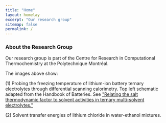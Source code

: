 ```yaml
---
title: "Home"
layout: homelay
excerpt: "Our research group"
sitemap: false
permalink: /
---
```


### About the Research Group

Our research group is part of the Centre for Research in Computational Thermochemistry at the Polytechnique Montréal.

The images above show:
 
(1) Probing the freezing temperature of lithium-ion battery ternary electrolytes through differential scanning calorimetry. Top left schematic adapted from the Handbook of Batteries. See ["Relating the salt thermodynamic factor to solvent activities in ternary multi-solvent electrolytes."](https://iopscience.iop.org/article/10.1149/1945-7111/ada646/meta)
 
(2) Solvent transfer energies of lithium chloride in water-ethanol mixtures.
